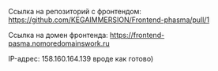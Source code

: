Ссылка на репозиторий с фронтендом: https://github.com/KEGAIMMERSION/Frontend-phasma/pull/1

Ссылка на домен фронтенда: https://frontend-pasma.nomoredomainswork.ru

IP-адрес: 158.160.164.139
вроде как готово)
